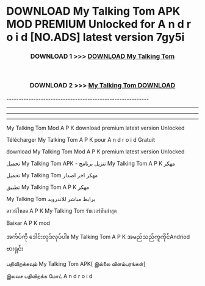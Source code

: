 # DOWNLOAD My Talking Tom  APK MOD PREMIUM Unlocked for A n d r o i d [NO.ADS] latest version 7gy5i 



<div align="center">

<h3>DOWNLOAD 1 >>> <a href="https://getmod2.web.app/?judul=My Talking Tom ">DOWNLOAD My Talking Tom </a></h3><br>

<h3>DOWNLOAD 2 >>> <a href="https://getmod2.web.app/?judul=My Talking Tom ">My Talking Tom  DOWNLOAD </a></h3>

</div>
----------------------------------------------------------

----------------------------------------------------------

----------------------------------------------------------

----------------------------------------------------------

My Talking Tom  Mod A P K download premium latest version Unlocked

Télécharger My Talking Tom  A P K pour A n d r o i d Gratuit

download My Talking Tom  Mod A P K premium latest version Unlocked

تحميل My Talking Tom  APK - تنزيل برنامج My Talking Tom  A P K مهكر

تحميل My Talking Tom  مهكر اخر اصدار

تطبيق My Talking Tom  A P K مهكر

My Talking Tom  برابط مباشر للاندرويد

ดาวน์โหลด A P K My Talking Tom  รับเวอร์ชันล่าสุด

Baixar A P K mod

အက်ပ်ကို ဒေါင်းလုဒ်လုပ်ပါ။ My Talking Tom  A P K အမည်သည်ကူကိုင်Andriod ဗားရှင်း

பதிவிறக்கவும் My Talking Tom  APK[ இல்லை விளம்பரங்கள்] 
 
இலவச பதிவிறக்க மோட் A n d r o i d



